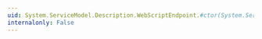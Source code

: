 ```yaml
---
uid: System.ServiceModel.Description.WebScriptEndpoint.#ctor(System.ServiceModel.Description.ContractDescription)
internalonly: False
---
```

